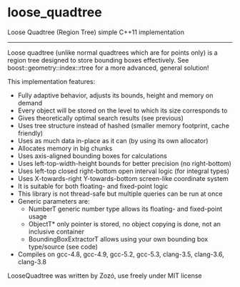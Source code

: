 # loose_quadtree
Loose Quadtree (Region Tree) simple C++11 implementation

---------------------

Loose quadtree (unlike normal quadtrees which are for points only) is a region tree designed to store bounding boxes effectively.
See boost::geometry::index::rtree for a more advanced, general solution!

This implementation features:
 * Fully adaptive behavior, adjusts its bounds, height and memory on demand
 * Every object will be stored on the level to which its size corresponds to
 * Gives theoretically optimal search results (see previous)
 * Uses tree structure instead of hashed (smaller memory footprint, cache friendly)
 * Uses as much data in-place as it can (by using its own allocator)
 * Allocates memory in big chunks
 * Uses axis-aligned bounding boxes for calculations
 * Uses left-top-width-height bounds for better precision (no right-bottom)
 * Uses left-top closed right-bottom open interval logic (for integral types)
 * Uses X-towards-right Y-towards-bottom screen-like coordinate system
 * It is suitable for both floating- and fixed-point logic
 * This library is not thread-safe but multiple queries can be run at once
 * Generic parameters are:
   * NumberT generic number type allows its floating- and fixed-point usage
   * ObjectT* only pointer is stored, no object copying is done, not an inclusive container
   * BoundingBoxExtractorT allows using your own bounding box type/source (see code)
 * Compiles on gcc-4.8, gcc-4.9, gcc-5.2, gcc-5.3, clang-3.5, clang-3.6, clang-3.8

LooseQuadtree was written by Zozó, use freely under MIT license

